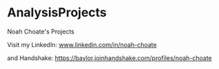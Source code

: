 # AnalysisProjects
Noah Choate's Projects


Visit my LinkedIn: www.linkedin.com/in/noah-choate


and Handshake: https://baylor.joinhandshake.com/profiles/noah-choate
